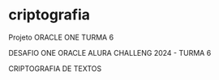 # criptografia

Projeto ORACLE ONE TURMA 6 

DESAFIO ONE ORACLE ALURA CHALLENG 2024 - TURMA 6

CRIPTOGRAFIA DE TEXTOS
